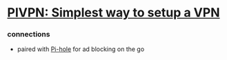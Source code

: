 # [PIVPN: Simplest way to setup a VPN](https://pivpn.io/)

### connections 
- paired with [Pi-hole](📁developer/Home%20Lab%20🏠/Pi-hole.md) for ad blocking on the go